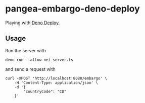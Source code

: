 # pangea-embargo-deno-deploy

Playing with [Deno Deploy](https://deno.com/deploy).

## Usage

Run the server with

```console
deno run --allow-net server.ts
```

and send a request with

```console
curl -XPOST 'http://localhost:8080/embargo' \
    -H 'Content-Type: application/json' \
    -d '{
        "countryCode": "CD"
    }'
```
